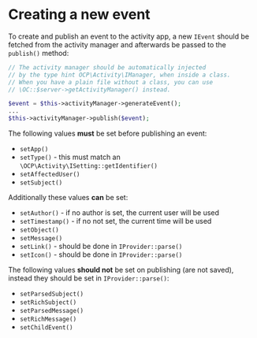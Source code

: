 # Creating a new event

To create and publish an event to the activity app, a new `IEvent` should be fetched from the activity manager and afterwards be passed to the `publish()` method:

```php
// The activity manager should be automatically injected
// by the type hint OCP\Activity\IManager, when inside a class.
// When you have a plain file without a class, you can use
// \OC::$server->getActivityManager() instead.

$event = $this->activityManager->generateEvent();
...
$this->activityManager->publish($event);
```

The following values **must** be set before publishing an event:

* `setApp()`
* `setType()` - this must match an `\OCP\Activity\ISetting::getIdentifier()`
* `setAffectedUser()`
* `setSubject()`

Additionally these values **can** be set:
* `setAuthor()` - if no author is set, the current user will be used
* `setTimestamp()` - if no not set, the current time will be used
* `setObject()`
* `setMessage()`
* `setLink()` - should be done in `IProvider::parse()`
* `setIcon()` - should be done in `IProvider::parse()`

The following values **should not** be set on publishing (are not saved), instead they should be set in `IProvider::parse()`:

* `setParsedSubject()`
* `setRichSubject()`
* `setParsedMessage()`
* `setRichMessage()`
* `setChildEvent()`

